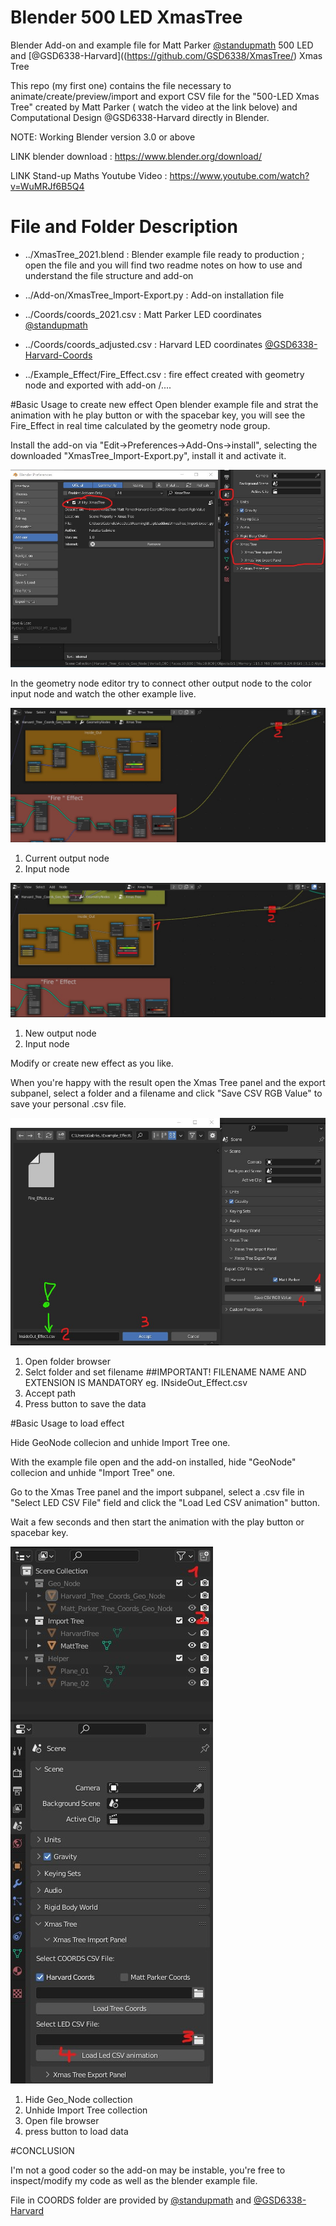 # Blender 500 LED XmasTree
Blender Add-on and example file for Matt Parker [@standupmath](https://github.com/standupmaths/xmastree2021) 500 LED and [@GSD6338-Harvard]((https://github.com/GSD6338/XmasTree/) Xmas Tree

This repo (my first one) contains the file necessary to animate/create/preview/import and export CSV file for the "500-LED Xmas Tree" created by Matt Parker ( watch the video at the link belove) and Computational Design @GSD6338-Harvard directly in Blender.

NOTE: Working Blender version 3.0 or above 

LINK blender download : https://www.blender.org/download/ 

LINK Stand-up Maths Youtube Video : https://www.youtube.com/watch?v=WuMRJf6B5Q4

# File and Folder Description

  * ../XmasTree_2021.blend :  Blender example file ready to production ; open the file and you will find two readme notes on how to use and understand the file structure and add-on

 * ../Add-on/XmasTree_Import-Export.py : Add-on installation file
  
 * ../Coords/coords_2021.csv :  Matt Parker LED coordinates [@standupmath](https://github.com/standupmaths/xmastree2021)                                                                                                                
 * ../Coords/coords_adjusted.csv : Harvard LED coordinates [@GSD6338-Harvard-Coords](https://github.com/GSD6338/XmasTree/tree/main/misc)
  
 * ../Example_Effect/Fire_Effect.csv : fire effect created with geometry node and exported with add-on
                   /....  
  
#Basic Usage to create new effect
Open blender example file and strat the animation with he play button or with the spacebar key, you will see the Fire_Effect in real time calculated by the geometry node group.

Install the add-on via "Edit->Preferences->Add-Ons->install", selecting the downloaded "XmasTree_Import-Export.py", install it and activate it.

![](/assets/images/Add_on_Install.jpg)

In the geometry node editor try to connect other output node to the color input node and watch the other example live.

![](/assets/images/Blender_Open.jpg)
1. Current output node
2. Input node

![](/assets/images/Geo_Node_example_02.jpg)
1. New output node
2. Input node

Modify or create new effect as you like.

When you're happy with the result open the Xmas Tree panel and the export subpanel, select a folder and a filename and click "Save CSV RGB Value" to save your personal .csv file.

![](/assets/images/Geo_Node_example_03.jpg)
1. Open folder browser
2. Selct folder and set filename ##IMPORTANT! FILENAME NAME AND EXTENSION IS MANDATORY eg. INsideOut_Effect.csv 
3. Accept path
4. Press button to save the data



#Basic Usage to load effect

Hide GeoNode collecion and unhide Import Tree one. 

With the example file open and the add-on installed, hide "GeoNode" collecion and unhide "Import Tree" one.

Go to the Xmas Tree panel and the import subpanel, select a .csv file in "Select LED CSV File" field  and click the "Load Led CSV animation" button.

Wait a few seconds and then start the animation with the play button or spacebar key.

![](/assets/images/Load_Effect_01.jpg)
1. Hide Geo_Node collection
2. Unhide Import Tree collection
3. Open file browser
4. press button to load data

#CONCLUSION

I'm not a good coder so the add-on may be instable, you're free to inspect/modify my code as well as the blender example file.

File in COORDS folder are provided by [@standupmath](https://github.com/standupmaths/xmastree2021) and [@GSD6338-Harvard](https://github.com/GSD6338/XmasTree)

